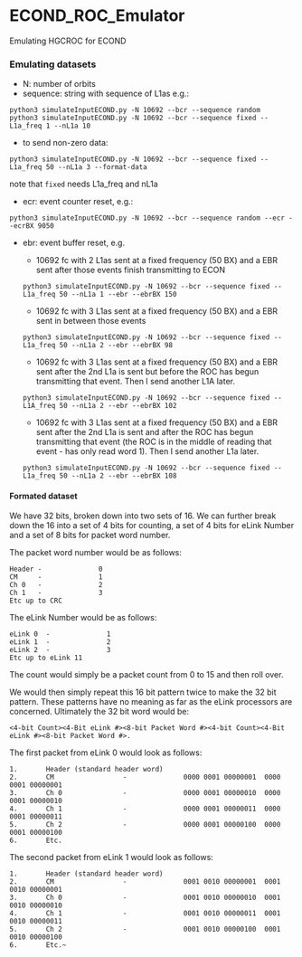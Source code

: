 # ECOND_ROC_Emulator
Emulating HGCROC for ECOND 

### Emulating datasets
- N: number of orbits
- sequence: string with sequence of L1as e.g.:
```
python3 simulateInputECOND.py -N 10692 --bcr --sequence random 
python3 simulateInputECOND.py -N 10692 --bcr --sequence fixed --L1a_freq 1 --nL1a 10
```
- to send non-zero data:
```
python3 simulateInputECOND.py -N 10692 --bcr --sequence fixed --L1a_freq 50 --nL1a 3 --format-data
```
note that `fixed` needs L1a_freq and nL1a

- ecr: event counter reset, e.g.:
```
python3 simulateInputECOND.py -N 10692 --bcr --sequence random --ecr --ecrBX 9050 
```
- ebr: event buffer reset, e.g.
  - 10692 fc with 2 L1as sent at a fixed frequency (50 BX) and a EBR sent after those events finish transmitting to ECON
  
  ```python3 simulateInputECOND.py -N 10692 --bcr --sequence fixed --L1a_freq 50 --nL1a 1 --ebr --ebrBX 150```
  - 10692 fc with 3 L1as sent at a fixed frequency (50 BX) and a EBR sent in between those events 
  
  ```python3 simulateInputECOND.py -N 10692 --bcr --sequence fixed --L1a_freq 50 --nL1a 2 --ebr --ebrBX 98```
  
  - 10692 fc with 3 L1as sent at a fixed frequency (50 BX) and a EBR sent after the 2nd L1a is sent but before the ROC has begun transmitting that event. Then I send another L1A later.
  
  ```python3 simulateInputECOND.py -N 10692 --bcr --sequence fixed --L1A_freq 50 --nL1a 2 --ebr --ebrBX 102```
  
  - 10692 fc with 3 L1as sent at a fixed frequency (50 BX) and a EBR sent after the 2nd L1a is sent and after the ROC has begun transmitting that event (the ROC is in the middle of reading that event - has only read word 1). Then I send another L1a later.
  
  ```python3 simulateInputECOND.py -N 10692 --bcr --sequence fixed --L1a_freq 50 --nL1a 2 --ebr --ebrBX 108```


#### Formated dataset
We have 32 bits, broken down into two sets of 16.  We can further break down the 16 into a set of 4 bits for counting, a set of 4 bits for eLink Number and a set of 8 bits for packet word number.

The packet word number would be as follows:
```
Header -              0
CM     -              1
Ch 0   -              2
Ch 1   -              3
Etc up to CRC
````
 
The eLink Number would be as follows:
```
eLink 0  -              1
eLink 1  -              2
eLink 2  -              3
Etc up to eLink 11
```

The count would simply be a packet count from 0 to 15 and then roll over. 

We would then simply repeat this 16 bit pattern twice to make the 32 bit pattern.
These patterns have no meaning as far as the eLink processors are concerned.
Ultimately the 32 bit word would be:

```
<4-bit Count><4-Bit eLink #><8-bit Packet Word #><4-bit Count><4-Bit eLink #><8-bit Packet Word #>. 
```

The first packet from eLink 0 would look as follows:
```
1.       Header (standard header word)
2.       CM                 -              0000 0001 00000001  0000 0001 00000001
3.       Ch 0               -              0000 0001 00000010  0000 0001 00000010
4.       Ch 1               -              0000 0001 00000011  0000 0001 00000011
5.       Ch 2               -              0000 0001 00000100  0000 0001 00000100
6.       Etc.
```

The second packet from eLink 1 would look as follows:
```
1.       Header (standard header word)
2.       CM                 -              0001 0010 00000001  0001 0010 00000001
3.       Ch 0               -              0001 0010 00000010  0001 0010 00000010
4.       Ch 1               -              0001 0010 00000011  0001 0010 00000011
5.       Ch 2               -              0001 0010 00000100  0001 0010 00000100
6.       Etc.~
```
